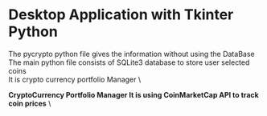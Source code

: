 # Desktop Application with Tkinter Python
The pycrypto python file gives the information without using the DataBase\
The main python file consists of SQLite3 database to store user selected coins\
It is crypto currency portfolio Manager \ 

**CryptoCurrency Portfolio Manager
It is using CoinMarketCap API to track coin prices** \ 
